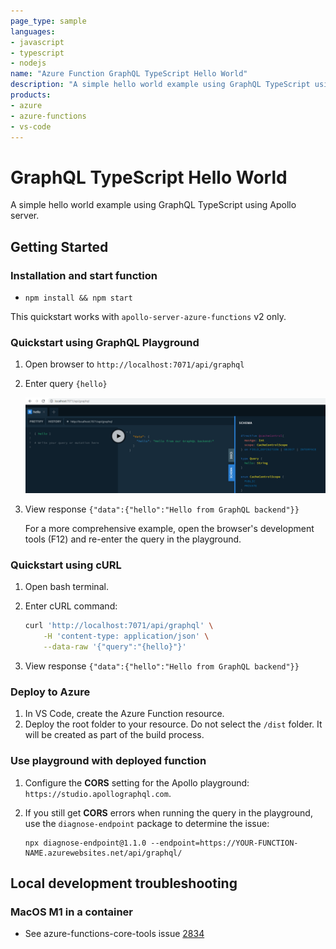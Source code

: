 ```yaml
---
page_type: sample
languages:
- javascript
- typescript
- nodejs
name: "Azure Function GraphQL TypeScript Hello World"
description: "A simple hello world example using GraphQL TypeScript using Apollo server."
products:
- azure
- azure-functions
- vs-code
---
```


# GraphQL TypeScript Hello World

A simple hello world example using GraphQL TypeScript using Apollo server.

## Getting Started

### Installation and start function

- `npm install && npm start`

This quickstart works with `apollo-server-azure-functions` v2 only.

### Quickstart using GraphQL Playground

1. Open browser to `http://localhost:7071/api/graphql`
2. Enter query `{hello}`

    ![](./media/graphql_playground.png)

3. View response `{"data":{"hello":"Hello from GraphQL backend"}}`

    For a more comprehensive example, open the browser's development tools (F12) and re-enter the query in the playground. 

### Quickstart using cURL

1. Open bash terminal.
2. Enter cURL command:

    ```bash
    curl 'http://localhost:7071/api/graphql' \
        -H 'content-type: application/json' \
        --data-raw '{"query":"{hello}"}' 
    ```
3. View response `{"data":{"hello":"Hello from GraphQL backend"}}`

### Deploy to Azure

1. In VS Code, create the Azure Function resource.
2. Deploy the root folder to your resource. Do not select the `/dist` folder. It will be created as part of the build process.

### Use playground with deployed function

1. Configure the **CORS** setting for the Apollo playground: `https://studio.apollographql.com`.
2. If you still get **CORS** errors when running the query in the playground, use the `diagnose-endpoint` package to determine the issue: 

    ```
    npx diagnose-endpoint@1.1.0 --endpoint=https://YOUR-FUNCTION-NAME.azurewebsites.net/api/graphql/
    ```

## Local development troubleshooting

### MacOS M1 in a container

* See azure-functions-core-tools issue [2834](https://github.com/Azure/azure-functions-core-tools/issues/2834)